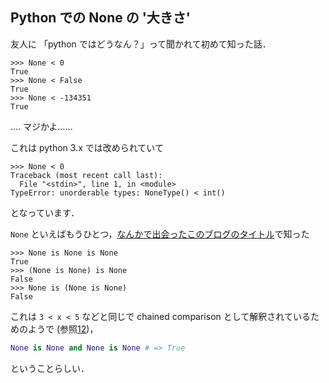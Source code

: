 Python での None の '大きさ'
-----------------------------

友人に 「python ではどうなん？」って聞かれて初めて知った話．

```
>>> None < 0
True
>>> None < False
True
>>> None < -134351
True
```

.... マジかよ…… 

これは python 3.x では改められていて

```
>>> None < 0
Traceback (most recent call last):
  File "<stdin>", line 1, in <module>
TypeError: unorderable types: NoneType() < int()
```

となっています．

`None` といえばもうひとつ，[なんかで出会ったこのブログのタイトル](http://doloopwhile.hatenablog.com/)で知った

```
>>> None is None is None
True
>>> (None is None) is None
False
>>> None is (None is None)
False
```

これは `3 < x < 5` などと同じで chained comparison として解釈されているためのようで
(参照[1](https://mail.python.org/pipermail/python-list/2010-June/579971.html)[2](http://www.python.jp/pipermail/python-ml-jp/2009-January/010083.html))，

```python
None is None and None is None # => True
```

ということらしい．

